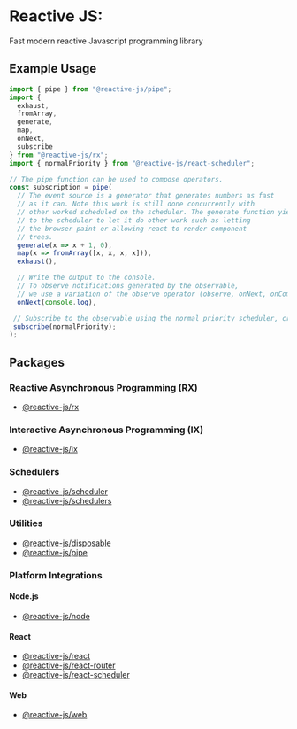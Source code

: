 # Reactive JS:

Fast modern reactive Javascript programming library

## Example Usage

```typescript
import { pipe } from "@reactive-js/pipe";
import {
  exhaust,
  fromArray,
  generate,
  map,
  onNext,
  subscribe
} from "@reactive-js/rx";
import { normalPriority } from "@reactive-js/react-scheduler";

// The pipe function can be used to compose operators.
const subscription = pipe(
  // The event source is a generator that generates numbers as fast
  // as it can. Note this work is still done concurrently with
  // other worked scheduled on the scheduler. The generate function yields
  // to the scheduler to let it do other work such as letting
  // the browser paint or allowing react to render component
  // trees.
  generate(x => x + 1, 0),
  map(x => fromArray([x, x, x, x])),
  exhaust(),

  // Write the output to the console.
  // To observe notifications generated by the observable,
  // we use a variation of the observe operator (observe, onNext, onComplete, onError).
  onNext(console.log),

 // Subscribe to the observable using the normal priority scheduler, creating a subscription.
 subscribe(normalPriority);
);
```

## Packages

### Reactive Asynchronous Programming (RX)

- [@reactive-js/rx](./packages/rx)

### Interactive Asynchronous Programming (IX)

- [@reactive-js/ix](./packages/ix/docs)

### Schedulers

- [@reactive-js/scheduler](./packages/scheduler)
- [@reactive-js/schedulers](./packages/schedulers/docs)

### Utilities

- [@reactive-js/disposable](./packages/disposable)
- [@reactive-js/pipe](./packages/pipe/docs)

### Platform Integrations

#### Node.js

- [@reactive-js/node](./packages/node/docs)

#### React

- [@reactive-js/react](./packages/react/docs)
- [@reactive-js/react-router](./packages/react-router/docs)
- [@reactive-js/react-scheduler](./packages/react-scheduler/docs)

#### Web

- [@reactive-js/web](./packages/web/docs)
